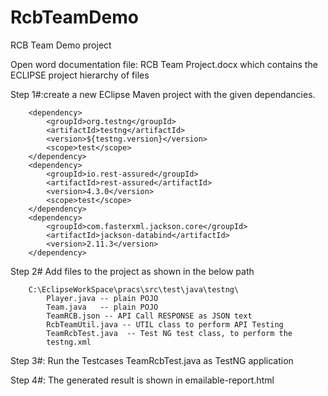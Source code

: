 # RcbTeamDemo
RCB Team Demo project


Open word documentation file: RCB Team Project.docx which contains the ECLIPSE project hierarchy of files

Step 1#:create a new EClipse Maven project with the given dependancies.


		<dependency>
			<groupId>org.testng</groupId>
			<artifactId>testng</artifactId>
			<version>${testng.version}</version>
			<scope>test</scope>
		</dependency>
		<dependency>
			<groupId>io.rest-assured</groupId>
			<artifactId>rest-assured</artifactId>
			<version>4.3.0</version>
			<scope>test</scope>
		</dependency>
		<dependency>
			<groupId>com.fasterxml.jackson.core</groupId>
			<artifactId>jackson-databind</artifactId>
			<version>2.11.3</version>
		</dependency>



Step 2# Add files to the project as shown in the below path

		C:\EclipseWorkSpace\pracs\src\test\java\testng\
			Player.java -- plain POJO
			Team.java   -- plain POJO 
			TeamRCB.json -- API Call RESPONSE as JSON text
			RcbTeamUtil.java -- UTIL class to perform API Testing
			TeamRcbTest.java  -- Test NG test class, to perform the 
			testng.xml

Step 3#: Run the Testcases 	TeamRcbTest.java as TestNG application		

Step 4#: The generated result is shown in emailable-report.html
